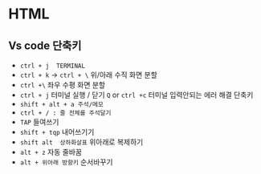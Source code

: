 # HTML
## Vs code 단축키
* `ctrl + j  TERMINAL` 
* `ctrl + k` -> `ctrl + \` 위/아래 수직 화면 분할
* `ctrl +\` 좌우 수평 화면 분할
* `ctrl + j` 터미널 실행 / 닫기 `Q` or `ctrl +c` 터미널 입력안되는 에러 해결 단축키
* `shift + alt + a 주석/메모`
* `ctrl + / : 줄 전체를 주석달기`
* `TAP` 들여쓰기
* `shift + tqp` 내어쓰기기
* `shift alt  상하화살표` 위아래로 복제하기
* `alt + z` 자동 줄바꿈
* `alt + 위아래 방향키` 순서바꾸기